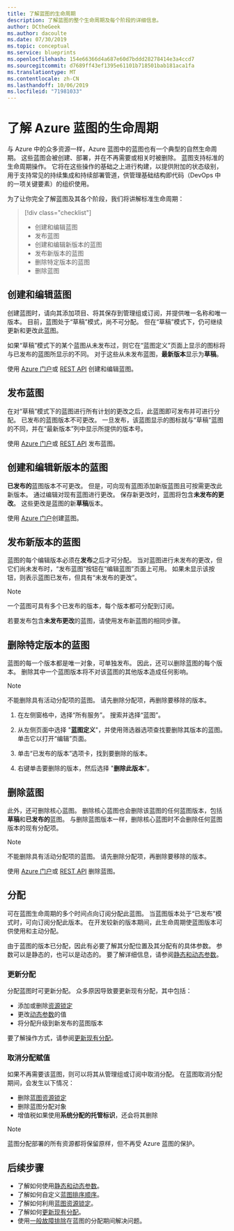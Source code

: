```yaml
---
title: 了解蓝图的生命周期
description: 了解蓝图的整个生命周期及每个阶段的详细信息。
author: DCtheGeek
ms.author: dacoulte
ms.date: 07/30/2019
ms.topic: conceptual
ms.service: blueprints
ms.openlocfilehash: 154e66366d4a687e60d7bddd28278414e3a4ccd7
ms.sourcegitcommit: d7689ff43ef1395e61101b718501bab181aca1fa
ms.translationtype: MT
ms.contentlocale: zh-CN
ms.lasthandoff: 10/06/2019
ms.locfileid: "71981033"
---
```

# <a name="understand-the-lifecycle-of-an-azure-blueprint"></a>了解 Azure 蓝图的生命周期

与 Azure 中的众多资源一样，Azure 蓝图中的蓝图也有一个典型的自然生命周期。 这些蓝图会被创建、部署，并在不再需要或相关时被删除。
蓝图支持标准的生命周期操作。 它将在这些操作的基础之上进行构建，以提供附加的状态级别，用于支持常见的持续集成和持续部署管道，供管理基础结构即代码（DevOps 中的一项关键要素）的组织使用。

为了让你完全了解蓝图及其各个阶段，我们将讲解标准生命周期：

> [!div class="checklist"]
> - 创建和编辑蓝图
> - 发布蓝图
> - 创建和编辑新版本的蓝图
> - 发布新版本的蓝图
> - 删除特定版本的蓝图
> - 删除蓝图

## <a name="creating-and-editing-a-blueprint"></a>创建和编辑蓝图

创建蓝图时，请向其添加项目、将其保存到管理组或订阅，并提供唯一名称和唯一版本。 目前，蓝图处于“草稿”模式，尚不可分配。 但在“草稿”模式下，仍可继续更新和更改此蓝图。

如果“草稿”模式下的某个蓝图从未发布过，则它在“蓝图定义”页面上显示的图标将与已发布的蓝图所显示的不同。 对于这些从未发布蓝图，**最新版本**显示为**草稿**。

使用 [Azure 门户](../create-blueprint-portal.md#create-a-blueprint)或 [REST API](../create-blueprint-rest-api.md#create-a-blueprint) 创建和编辑蓝图。

## <a name="publishing-a-blueprint"></a>发布蓝图

在对“草稿”模式下的蓝图进行所有计划的更改之后，此蓝图即可发布并可进行分配。 已发布的蓝图版本不可更改。
一旦发布，该蓝图显示的图标就与“草稿”蓝图的不同，并在“最新版本”列中显示所提供的版本号。

使用 [Azure 门户](../create-blueprint-portal.md#publish-a-blueprint)或 [REST API](../create-blueprint-rest-api.md#publish-a-blueprint) 发布蓝图。

## <a name="creating-and-editing-a-new-version-of-the-blueprint"></a>创建和编辑新版本的蓝图

**已发布的**蓝图版本不可更改。 但是，可向现有蓝图添加新版蓝图且可按需更改此新版本。 通过编辑对现有蓝图进行更改。 保存新更改时，蓝图将包含**未发布的更改**。 这些更改是蓝图的新**草稿**版本。

使用 [Azure 门户](../create-blueprint-portal.md#edit-a-blueprint)创建蓝图。

## <a name="publishing-a-new-version-of-the-blueprint"></a>发布新版本的蓝图

蓝图的每个编辑版本必须在**发布**之后才可分配。 当对蓝图进行未发布的更改，但它们尚未发布时，“发布蓝图”按钮在“编辑蓝图”页面上可用。 如果未显示该按钮，则表示蓝图已发布，但具有“未发布的更改”。

> [!NOTE]
> 一个蓝图可具有多个已发布的版本，每个版本都可分配到订阅。

若要发布包含**未发布更改**的蓝图，请使用发布新蓝图的相同步骤。

## <a name="deleting-a-specific-version-of-the-blueprint"></a>删除特定版本的蓝图

蓝图的每一个版本都是唯一对象，可单独发布。 因此，还可以删除蓝图的每个版本。 删除其中一个蓝图版本将不对该蓝图的其他版本造成任何影响。

> [!NOTE]
> 不能删除具有活动分配项的蓝图。 请先删除分配项，再删除要移除的版本。

1. 在左侧窗格中，选择“所有服务”。 搜索并选择“蓝图”。

1. 从左侧页面中选择 "**蓝图定义**"，并使用筛选器选项查找要删除其版本的蓝图。 单击它以打开“编辑”页面。

1. 单击“已发布的版本”选项卡，找到要删除的版本。

1. 右键单击要删除的版本，然后选择 "**删除此版本**"。

## <a name="deleting-the-blueprint"></a>删除蓝图

此外，还可删除核心蓝图。 删除核心蓝图也会删除该蓝图的任何蓝图版本，包括**草稿**和**已发布的**蓝图。 与删除蓝图版本一样，删除核心蓝图时不会删除任何蓝图版本的现有分配项。

> [!NOTE]
> 不能删除具有活动分配项的蓝图。 请先删除分配项，再删除要移除的版本。

使用 [Azure 门户](../create-blueprint-portal.md#delete-a-blueprint)或 [REST API](../create-blueprint-rest-api.md#delete-a-blueprint) 删除蓝图。

## <a name="assignments"></a>分配

可在蓝图生命周期的多个时间点向订阅分配此蓝图。 当蓝图版本处于“已发布”模式时，可向订阅分配此版本。 在开发较新的版本期间，此生命周期使蓝图版本可供使用和主动分配。

由于蓝图的版本已分配，因此有必要了解其分配位置及其分配有的具体参数。 参数可以是静态的，也可以是动态的。 要了解详细信息，请参阅[静态和动态参数](parameters.md)。

### <a name="updating-assignments"></a>更新分配

分配蓝图时可更新分配。 众多原因导致要更新现有分配，其中包括：

- 添加或删除[资源锁定](resource-locking.md)
- 更改[动态参数](parameters.md#dynamic-parameters)的值
- 将分配升级到新发布的蓝图版本

要了解操作方式，请参阅[更新现有分配](../how-to/update-existing-assignments.md)。

### <a name="unassigning-assignments"></a>取消分配赋值

如果不再需要该蓝图，则可以将其从管理组或订阅中取消分配。 在蓝图取消分配期间，会发生以下情况：

- 删除[蓝图资源锁定](resource-locking.md)
- 删除蓝图分配对象
- 增值税如果使用**系统分配的托管标识**，还会将其删除

> [!NOTE]
> 蓝图分配部署的所有资源都将保留原样，但不再受 Azure 蓝图的保护。

## <a name="next-steps"></a>后续步骤

- 了解如何使用[静态和动态参数](parameters.md)。
- 了解如何自定义[蓝图排序顺序](sequencing-order.md)。
- 了解如何利用[蓝图资源锁定](resource-locking.md)。
- 了解如何[更新现有分配](../how-to/update-existing-assignments.md)。
- 使用[一般故障排除](../troubleshoot/general.md)在蓝图的分配期间解决问题。